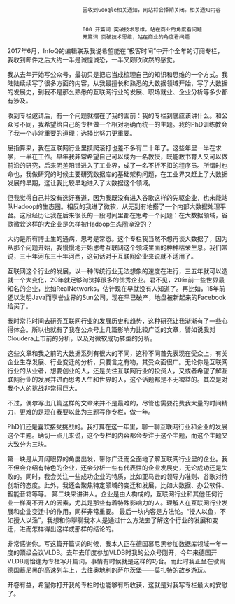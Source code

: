 
                            
                            因收到Google相关通知，网站将会择期关闭。相关通知内容
                            
                            
                            000 开篇词 突破技术思维，站在商业的角度看问题
                            开篇词 突破技术思维，站在商业的角度看问题

2017年6月，InfoQ的编辑联系我说希望能在“极客时间”中开个全年的订阅专栏，我收到邮件之后大约一半是诚惶诚恐，一半又颇欣欣然的感觉。

我从去年开始写公众号，最初只是把它当成梳理自己的知识和思维的一个方式。我陆陆续续写了很多方面的内容，从我最擅长和熟悉的大数据领域开始，写了大数据的发展史，到我不是那么熟悉的互联网行业的发展、职场就业、企业分析等多少都有涉及。

收到专栏邀请后，有一个问题就摆在了我的面前：我的专栏到底应该讲什么。和公众号不同，我希望给自己的专栏做一个相对明确而统一的主题。我的PhD训练教会了我一个非常重要的道理：选择比努力更重要。

屈指算来，我在互联网行业里摸爬滚打也差不多有二十年了。这些年里一半在求学，一半在工作。早年我非常希望自己可以成为一名教授，既能教书育人又可以做前沿的研究，后来阴差阳错进入了工业界，成了一名不折不扣的程序员。所谓时也命也，我做研究的时候主要研究数据库的基础架构问题，在工业界又赶上了大数据发展的早期，这让我比较早地进入了大数据这个领域。

但我觉得自己并没有选好赛道，因为我既没有进入谷歌这样的先驱企业，也未能站队Hadoop的生态圈。相反的我进了微软，从无到有地搭了一个内部大数据处理平台。这段经历让我在后来很长的一段时间里都在思考一个问题：在大数据领域，谷歌微软这样的大企业是怎样被Hadoop生态圈淹没的？

大约是所有博士生的通病，思考是常态。这个专栏我当然不想再谈大数据了，因为从那个问题开始，我慢慢地开始思考互联网这个领域里面的种种枯荣生息。我们常说，三十年河东三十年河西，这句话对于互联网企业来说就不适用了。

互联网这个行业的发展，以一种传统行业无法想象的速度在进行，三五年就可以造就一个大变化，20年就足够淘汰掉很多的优秀企业。君不见，20年前一些世界最知名的企业，比如RealNetworks，估计现在早就没有人知道了。再比如，15年前还以发明Java而享誉业界的Sun公司，现在早已破产，地盘被新起来的Facebook给买了。

我时常花时间去研究互联网行业的发展历史和趋势，这种研究让我渐渐有了一些心得体会。所以也就有了我在公众号上几篇影响力比较广泛的文章，譬如说我对Cloudera上市前的分析，以及对微软成功转型的分析。

这些文章和我之前的大数据系列有很大的不同，这种不同首先表现在受众上，有关企业生存发展、行业变迁的分析，只要言之有物，其受众面很广。无论你是互联网行业的从业者，想要创业的人，还是关注互联网行业的投资人，又或者希望了解互联网行业的发展并进而思考人生和世界的人，这个话题都是不无裨益的。其次是对我个人的挑战非常得巨大。

不过，偶尔写出几篇这样的文章来并不是最难的，尽管也需要花费我大量的时间精力，更难的是现在我要以此为主题写作专栏，做一年。

PhD们还是喜欢接受挑战的。我打算在这一年里，聊一聊互联网行业和企业的发展这个主题。确切一点儿来说，这个专栏的内容都会专注于这个主题，而这个主题又大致分为三块。


第一块是从开阔眼界的角度出发，带你广泛而全面地了解互联网行业里的企业。我不但会介绍有特色的企业，还会分析一些有代表性的企业发展史，无论成功还是失败的。同时，我会关注一些成功企业的特质，比如亚马逊的领导力准则、谷歌对待创新的态度。此外，我还会聚焦特定领域的变迁和发展，比如大数据、办公软件、智能音箱等等。
第二块来讲讲人。企业是由人构成的，互联网行业和其他任何行业一样离不开人的因素，尤其是那些有着特殊影响力的人。理解人在互联网行业发展和企业变迁中的作用，同样非常重要。
最后一块内容是方法论。“授人以鱼，不如授人以渔”，我想和你聊聊我本人是通过什么方法去了解这个行业的发展和变迁，进而怎样得出这样或那样的结论的。


非常感谢你。写这篇开篇词的时候，我本人正在德国慕尼黑参加数据库领域一年一度的顶级会议VLDB。去年去印度参加VLDB时我的公众号刚开，今年来德国开VLDB则恰逢为专栏写开篇词，事情有时候就是这样的巧合。而此时我正坐在驶离德国慕尼黑的高速列车上，去往奥地利的萨尔茨堡——莫扎特的故乡游玩。

开卷有益，希望你打开我的专栏时也能够有所收获，这就是对我写专栏最大的安慰了。

                        
                        
                            